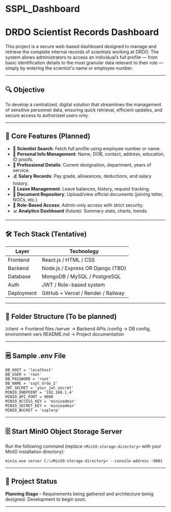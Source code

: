 # SSPL_Dashboard
# DRDO Scientist Records Dashboard

This project is a secure web-based dashboard designed to manage and retrieve the complete internal records of scientists working at DRDO. The system allows administrators to access an individual’s full profile — from basic identification details to the most granular data relevant to their role — simply by entering the scientist's name or employee number.

---

## 🔍 Objective

To develop a centralized, digital solution that streamlines the management of sensitive personnel data, ensuring quick retrieval, efficient updates, and secure access to authorized users only.

---

## 🧾 Core Features (Planned)

- 🔎 **Scientist Search**: Fetch full profile using employee number or name.
- 📄 **Personal Info Management**: Name, DOB, contact, address, education, ID proofs.
- 💼 **Professional Details**: Current designation, department, years of service.
- 💰 **Salary Records**: Pay grade, allowances, deductions, and salary history.
- 📆 **Leave Management**: Leave balances, history, request tracking.
- 📁 **Document Repository**: Upload/view official documents (joining letter, NOCs, etc.)
- 🔐 **Role-Based Access**: Admin-only access with strict security.
- 📊 **Analytics Dashboard** (future): Summary stats, charts, trends.

---

## 🛠️ Tech Stack (Tentative)

| Layer        | Technology              |
|--------------|--------------------------|
| Frontend     | React.js / HTML / CSS    |
| Backend      | Node.js / Express OR Django (TBD) |
| Database     | MongoDB / MySQL / PostgreSQL |
| Auth         | JWT / Role-based system  |
| Deployment   | GitHub + Vercel / Render / Railway |

---

## 📁 Folder Structure (To be planned)

/client → Frontend files
/server → Backend APIs
/config → DB config, environment vars
README.md → Project documentation

---

## 🗒️ Sample .env File

```env
DB_HOST = 'localhost'
DB_USER = 'root'
DB_PASSWORD = 'root'
DB_NAME = 'sspl_drdo_2'
JWT_SECRET = 'your_jwt_secret'
MINIO_ENDPOINT = '192.168.1.4'
MINIO_API_PORT = 9000
MINIO_ACCESS_KEY = 'minioadmin'
MINIO_SECRET_KEY = 'minioadmin'
MINIO_BUCKET = 'ssplerp'
```

---

## 🗄️ Start MinIO Object Storage Server

Run the following command (replace `<MinIO-storage-directory>` with your MinIO installation directory):

```
minio.exe server C:\<MinIO-storage-directory> --console-address :9001
```

---

## 🚧 Project Status

**Planning Stage** – Requirements being gathered and architecture being designed. Development to begin soon.

---
